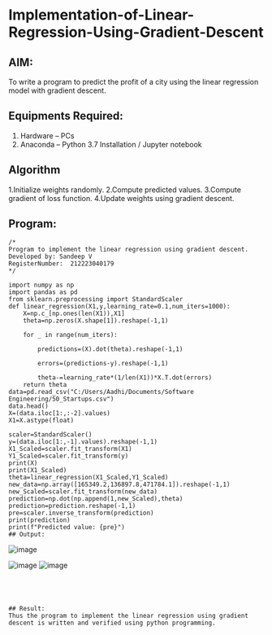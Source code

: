 # Implementation-of-Linear-Regression-Using-Gradient-Descent

## AIM:
To write a program to predict the profit of a city using the linear regression model with gradient descent.

## Equipments Required:
1. Hardware – PCs
2. Anaconda – Python 3.7 Installation / Jupyter notebook

## Algorithm
1.Initialize weights randomly.
2.Compute predicted values.
3.Compute gradient of loss function.
4.Update weights using gradient descent.
## Program:
```
/*
Program to implement the linear regression using gradient descent.
Developed by: Sandeep V
RegisterNumber:  212223040179
*/

import numpy as np
import pandas as pd
from sklearn.preprocessing import StandardScaler
def linear_regression(X1,y,learning_rate=0.1,num_iters=1000):
    X=np.c_[np.ones(len(X1)),X1]
    theta=np.zeros(X.shape[1]).reshape(-1,1)
    
    for _ in range(num_iters):
        
        predictions=(X).dot(theta).reshape(-1,1)
        
        errors=(predictions-y).reshape(-1,1)
        
        theta-=learning_rate*(1/len(X1))*X.T.dot(errors)
    return theta
data=pd.read_csv("C:/Users/Aadhi/Documents/Software Engineering/50_Startups.csv")
data.head()
X=(data.iloc[1:,:-2].values)
X1=X.astype(float)

scaler=StandardScaler()
y=(data.iloc[1:,-1].values).reshape(-1,1)
X1_Scaled=scaler.fit_transform(X1)
Y1_Scaled=scaler.fit_transform(y)
print(X)
print(X1_Scaled)
theta=linear_regression(X1_Scaled,Y1_Scaled)
new_data=np.array([165349.2,136897.8,471784.1]).reshape(-1,1)
new_Scaled=scaler.fit_transform(new_data)
prediction=np.dot(np.append(1,new_Scaled),theta)
prediction=prediction.reshape(-1,1)
pre=scaler.inverse_transform(prediction)
print(prediction)
print(f"Predicted value: {pre}")
## Output:
```
![image](https://github.com/NyomX/Implementation-of-Linear-Regression-Using-Gradient-Descent/assets/145953580/f169e191-3355-4308-a1ae-1734d1eed996)

![image](https://github.com/NyomX/Implementation-of-Linear-Regression-Using-Gradient-Descent/assets/145953580/a7b202e9-d5eb-460b-b65e-b6bbaee699f2)
![image](https://github.com/NyomX/Implementation-of-Linear-Regression-Using-Gradient-Descent/assets/145953580/3fc9f0dc-6b8e-4828-b7ec-52875494e89d)
```




## Result:
Thus the program to implement the linear regression using gradient descent is written and verified using python programming.
